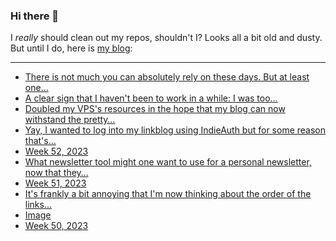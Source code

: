 ### Hi there 👋

I _really_ should clean out my repos, shouldn't I? Looks all a bit old and dusty. But until I do, here is [my blog](https://lostfocus.de/):

--- 

<!-- POST-LIST:START -->
- [There is not much you can absolutely rely on these days. But at least one…](https://lostfocus.de/2024/01/06/231947/)
- [A clear sign that I haven&#39;t been to work in a while: I was too…](https://lostfocus.de/2024/01/05/231944/)
- [Doubled my VPS&#39;s resources in the hope that my blog can now withstand the pretty…](https://lostfocus.de/2023/12/31/231935/)
- [Yay, I wanted to log into my linkblog using IndieAuth but for some reason that&#39;s…](https://lostfocus.de/2023/12/31/231932/)
- [Week 52, 2023](https://lostfocus.de/2023/12/31/week-52-2023/)
- [What newsletter tool might one want to use for a personal newsletter, now that they…](https://lostfocus.de/2023/12/27/231923/)
- [Week 51, 2023](https://lostfocus.de/2023/12/26/week-51-2023/)
- [It&#39;s frankly a bit annoying that I&#39;m now thinking about the order of the links…](https://lostfocus.de/2023/12/26/231897/)
- [Image](https://lostfocus.de/2023/12/25/231892/)
- [Week 50, 2023](https://lostfocus.de/2023/12/17/week-50-2023/)
<!-- POST-LIST:END -->

<!--
**lostfocus/lostfocus** is a ✨ _special_ ✨ repository because its `README.md` (this file) appears on your GitHub profile.

Here are some ideas to get you started:

- 🔭 I’m currently working on ...
- 🌱 I’m currently learning ...
- 👯 I’m looking to collaborate on ...
- 🤔 I’m looking for help with ...
- 💬 Ask me about ...
- 📫 How to reach me: ...
- 😄 Pronouns: ...
- ⚡ Fun fact: ...
-->
